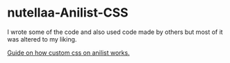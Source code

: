 # nutellaa-Anilist-CSS
I wrote some of the code and also used code made by others but most of it was altered to my liking.

[Guide on how custom css on anilist works.](https://github.com/Kurisu-chan/anilist-css#anilist-css)

